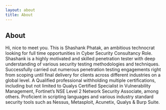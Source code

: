 ```yaml
---
layout: about
title: About
---
```


## About

Hi, nice to meet you. This is Shashank Phatak, an ambitious technocrat looking for full time opportunities in Cyber Security Consultancy Role.
Shashank is a highly motivated and skilled penetration tester with deep understanding of various security testing methodologies and techniques. Successfully carried out numerous penetration testing engagements right from scoping until final delivery for clients across different industries on a global level. A Qualified professional withholding multiple certifications, including but not limited to Qualys Certified Specialist in Vulnerability Management, Fortinet’s NSE Level 2 Network Security Associate, among others. Proficient in scripting languages and various industry standard security tools such as Nessus, Metasploit, Acunetix, Qualys & Burp Suite.



